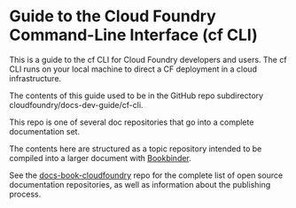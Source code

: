 # Guide to the Cloud Foundry Command-Line Interface (cf CLI)

This is a guide to the cf CLI for Cloud Foundry developers and users. The cf CLI runs on your local machine to direct a CF deployment in a cloud infrastructure.

The contents of this guide used to be in the GitHub repo subdirectory cloudfoundry/docs-dev-guide/cf-cli.

This repo is one of several doc repositories that go into a complete documentation set.

The contents here are structured as a topic repository intended to be compiled
into a larger document with
[Bookbinder](http://github.com/cloudfoundry-incubator/bookbinder).

See the [docs-book-cloudfoundry](http://github.com/cloudfoundry/docs-book-cloudfoundry)
repo for the complete list of open source documentation repositories, as well as
information about the publishing process.


